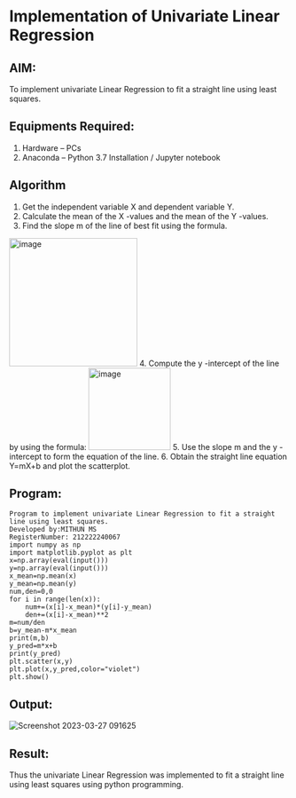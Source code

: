 # Implementation of Univariate Linear Regression
## AIM:
To implement univariate Linear Regression to fit a straight line using least squares.

## Equipments Required:
1. Hardware – PCs
2. Anaconda – Python 3.7 Installation / Jupyter notebook

## Algorithm
1. Get the independent variable X and dependent variable Y.
2. Calculate the mean of the X -values and the mean of the Y -values.
3. Find the slope m of the line of best fit using the formula. 
<img width="231" alt="image" src="https://user-images.githubusercontent.com/93026020/192078527-b3b5ee3e-992f-46c4-865b-3b7ce4ac54ad.png">
4. Compute the y -intercept of the line by using the formula:
<img width="148" alt="image" src="https://user-images.githubusercontent.com/93026020/192078545-79d70b90-7e9d-4b85-9f8b-9d7548a4c5a4.png">
5. Use the slope m and the y -intercept to form the equation of the line.
6. Obtain the straight line equation Y=mX+b and plot the scatterplot.

## Program:
```
Program to implement univariate Linear Regression to fit a straight line using least squares.
Developed by:MITHUN MS
RegisterNumber: 212222240067
import numpy as np
import matplotlib.pyplot as plt
x=np.array(eval(input()))
y=np.array(eval(input()))
x_mean=np.mean(x)
y_mean=np.mean(y)
num,den=0,0
for i in range(len(x)):
    num+=(x[i]-x_mean)*(y[i]-y_mean)
    den+=(x[i]-x_mean)**2
m=num/den
b=y_mean-m*x_mean
print(m,b)
y_pred=m*x+b
print(y_pred)
plt.scatter(x,y)
plt.plot(x,y_pred,color="violet")
plt.show()
```

## Output:
![Screenshot 2023-03-27 091625](https://user-images.githubusercontent.com/118344695/227836203-ee1445c6-f90c-42b4-8312-a2b934738a81.png)



## Result:
Thus the univariate Linear Regression was implemented to fit a straight line using least squares using python programming.
